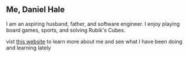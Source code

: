 ## Me, Daniel Hale
I am an aspiring husband, father, and software engineer. I enjoy playing board games, sports, and solving Rubik's Cubes.

vist [this website](danielphale.com) to learn more about me and see what I have been doing and learning lately
